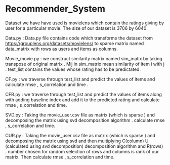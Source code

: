 # Recommender_System
Dataset we have have used is movielens which contain the ratings giving by user for a particular movie. The size of our dataset is 3706 by 6040

Data.py : Data.py file contains code which transforms the dataset from https://grouplens.org/datasets/movielens/ to sparse matrix named data_matrix with rows as users and items as columns. 

Movie_movie.py : we construct similarity matrix named sim_matix by taking transpose of original matrix . Mij in sim_matrix mean similarity of item i with j . test_list contains the values whose rating has to be predictated.

CF.py : we traverse through test_list and predict the values of items and calculate rmse , s_correlation and time .

CFB.py : we traverse through test_list and predict the values of items along with adding baseline index and add it to the predicted rating  and calculate rmse , s_correlation and time. 


SVD.py : Taking the movie_user.csv file as matrix (which is sparse ) and decomposing the matrix using svd decomposition algorithm . calculate rmse , s_correlation and time. 

CUR.py :  Taking the movie_user.csv file as matrix (which is sparse ) and decomposing the matrix using svd and then multiplying C(column) U (calculated using svd decomposition) decomposition algorithm and R(rows) . number chosen for random selection of rows and columns is rank of our matrix. Then calculate rmse , s_correlation and time. 
